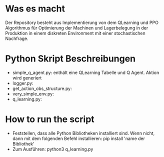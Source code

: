 # Was es macht
Der Repository besteht aus Implementierung von dem QLearning und PPO Algorithmus für Optimierung der Machinen und Lagerbelegung in der Produktion in einem diskreten Environment mit einer stochastischen Nachfrage.

# Python Skript Beschreibungen
- simple_q_agent.py: enthält eine QLearning Tabelle und Q Agent. Aktion wird generiert 
- logger.py:
- get_action_obs_structure.py:
- very_simple_env.py:
- q_learning.py:
  
# How to run the script 
- Feststellen, dass alle Python Bibliotheken installiert sind. Wenn nicht, dann mit dem folgenden Befehl installieren: pip install 'name der Bibliothek'
- Zum Ausführen: python3 q_learning.py

